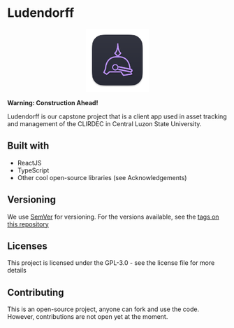 # Ludendorff

<p align="center">
	<img width="144" height="144" src="art/icon.png"/>
</p>

**Warning: Construction Ahead!**

Ludendorff is our capstone project that is a client app used in asset tracking and management of the CLIRDEC in Central Luzon State University.

## Built with

* ReactJS
* TypeScript
* Other cool open-source libraries (see Acknowledgements)

## Versioning

We use [SemVer](http://www.semver.org) for versioning. For the versions available, see the [tags on this repository](https://github.com/icabetong/keeper-js/tags)

## Licenses

This project is licensed under the GPL-3.0 - see the license file for more details

## Contributing

This is an open-source project, anyone can fork and use the code. However, contributions are not open yet at the moment.
